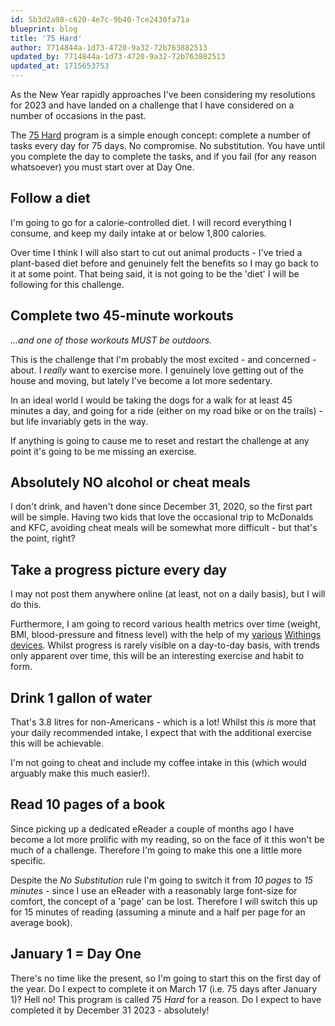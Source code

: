```yaml
---
id: 5b3d2a98-c620-4e7c-9b40-7ce2430fa71a
blueprint: blog
title: '75 Hard'
author: 7714844a-1d73-4720-9a32-72b763882513
updated_by: 7714844a-1d73-4720-9a32-72b763882513
updated_at: 1715653753
---
```

As the New Year rapidly approaches I've been considering my resolutions for 2023 and have landed on a challenge that I have considered on a number of occasions in the past.

The [75 Hard](https://andyfrisella.com/pages/75hard-info) program is a simple enough concept: complete a number of tasks every day for 75 days. No compromise. No substitution. You have until you complete the day to complete the tasks, and if you fail (for any reason whatsoever) you must start over at Day One.

## Follow a diet

I'm going to go for a calorie-controlled diet. I will record everything I consume, and keep my daily intake at or below 1,800 calories.

Over time I think I will also start to cut out animal products - I've tried a plant-based diet before and genuinely felt the benefits so I may go back to it at some point.  That being said, it is not going to be the 'diet' I will be following for this challenge.

## Complete two 45-minute workouts

_...and one of those workouts MUST be outdoors._

This is the challenge that I'm probably the most excited - and concerned - about. I _really_ want to exercise more. I genuinely love getting out of the house and moving, but lately I've become a lot more sedentary.

In an ideal world I would be taking the dogs for a walk for at least 45 minutes a day, and going for a ride (either on my road bike or on the trails) - but life invariably gets in the way.

If anything is going to cause me to reset and restart the challenge at any point it's going to be me missing an exercise.

## Absolutely NO alcohol or cheat meals

I don't drink, and haven't done since December 31, 2020, so the first part will be simple. Having two kids that love the occasional trip to McDonalds and KFC, avoiding cheat meals will be somewhat more difficult - but that's the point, right?

## Take a progress picture every day

I may not post them anywhere online (at least, not on a daily basis), but I will do this.

Furthermore, I am going to record various health metrics over time (weight, BMI, blood-pressure and fitness level) with the help of my [various](https://www.withings.com/au/en/scanwatch) [Withings](https://www.withings.com/au/en/scales) [devices](https://www.withings.com/au/en/bpm-connect).  Whilst progress is rarely visible on a day-to-day basis, with trends only apparent over time, this will be an interesting exercise and habit to form.

## Drink 1 gallon of water

That's 3.8 litres for non-Americans - which is a lot! Whilst this _is_ more that your daily recommended intake, I expect that with the additional exercise this will be achievable.

I'm not going to cheat and include my coffee intake in this (which would arguably make this much easier!).

## Read 10 pages of a book

Since picking up a dedicated eReader a couple of months ago I have become a lot more prolific with my reading, so on the face of it this won't be much of a challenge. Therefore I'm going to make this one a little more specific.

Despite the _No Substitution_ rule I'm going to switch it from _10 pages_ to _15 minutes_ - since I use an eReader with a reasonably large font-size for comfort, the concept of a 'page' can be lost.  Therefore I will switch this up for 15 minutes of reading (assuming a minute and a half per page for an average book).

## January 1 = Day One

There's no time like the present, so I'm going to start this on the first day of the year. Do I expect to complete it on March 17 (i.e. 75 days after January 1)? Hell no! This program is called 75 _Hard_ for a reason.  Do I expect to have completed it by December 31 2023 - absolutely!